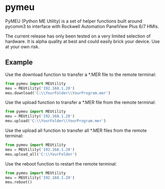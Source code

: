 # pymeu

PyMEU (Python ME Utility) is a set of helper functions built around pycomm3 to interface with Rockwell Automation PanelView Plus 6/7 HMIs.<br>

The current release has only been tested on a very limited selection of hardware.  It is alpha quality at best and could easily brick your device.  Use at your own risk.<br>

## Example

Use the download function to transfer a *.MER file to the remote terminal:

```python
from pymeu import MEUtility
meu = MEUtility('192.168.1.20')
meu.download('C:\\YourFolder\\YourProgram.mer')
```

Use the upload function to transfer a *.MER file from the remote terminal:

```python
from pymeu import MEUtility
meu = MEUtility('192.168.1.20')
meu.upload('C:\\YourFolder\\YourProgram.mer')
```

Use the upload all function to transfer all *.MER files from the remote terminal:

```python
from pymeu import MEUtility
meu = MEUtility('192.168.1.20')
meu.upload_all('C:\\YourFolder')
```

Use the reboot function to restart the remote terminal:

```python
from pymeu import MEUtility
meu = MEUtility('192.168.1.20')
meu.reboot()
```
